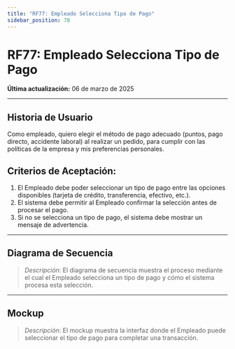 ```yaml
---
title: "RF77: Empleado Selecciona Tipo de Pago"  
sidebar_position: 78
---
```


# RF77: Empleado Selecciona Tipo de Pago  

**Última actualización:** 06 de marzo de 2025  

---

## Historia de Usuario  

Como empleado, quiero elegir el método de pago adecuado (puntos, pago directo, accidente laboral) al realizar un pedido, para cumplir con las políticas de la empresa y mis preferencias personales.


## **Criterios de Aceptación:**  

1. El Empleado debe poder seleccionar un tipo de pago entre las opciones disponibles (tarjeta de crédito, transferencia, efectivo, etc.).  
2. El sistema debe permitir al Empleado confirmar la selección antes de procesar el pago.  
3. Si no se selecciona un tipo de pago, el sistema debe mostrar un mensaje de advertencia.  

---

## **Diagrama de Secuencia**  

> *Descripción*: El diagrama de secuencia muestra el proceso mediante el cual el Empleado selecciona un tipo de pago y cómo el sistema procesa esta selección.  

---

## **Mockup**  

> *Descripción*: El mockup muestra la interfaz donde el Empleado puede seleccionar el tipo de pago para completar una transacción.  
